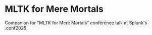 # MLTK for Mere Mortals
Companion for "MLTK for Mere Mortals" conference talk at Splunk's .conf2025
